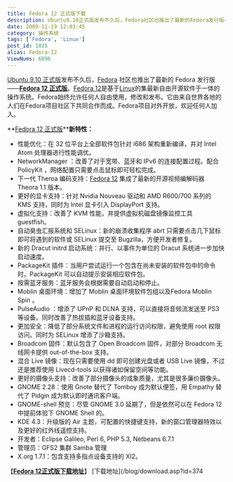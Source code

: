 ```yaml
---
title: Fedora 12 正式版下载
description: Ubuntu9.10正式版发布不久后，Fedora社区也推出了最新的Fedora发行版——Fedora12 正式版。Fedora12是基于Linux的集最新自由开源软件于一体的操作系统。Fedora始终允许任何人自由使用，修改和发布。它由来自世界各地的人们在Fedora项目社区下共同合作而成。Fedora项目对外开放，欢迎任何人加入。Fedora12正式版新特性：……
date: 2009-11-19 12:03:45
category: 操作系统
tags: ['Fedora', 'Linux']
post_id: 1025
alias: Fedora-12
ViewNums: 6896
---
```


[Ubuntu 9.10 正式版](/blog/ubuntu-910-final)发布不久后，[Fedora](/tags/Fedora) 社区也推出了最新的 Fedora 发行版——[**Fedora 12 正式版**](/blog/fedora-12)。[Fedora 12](/blog/fedora-12)是基于[Linux](/tags/Linux)的集最新自由开源软件于一体的操作系统。Fedora始终允许任何人自由使用，修改和发布。它由来自世界各地的人们在Fedora项目社区下共同合作而成。Fedora项目对外开放，欢迎任何人加入。

**[Fedora 12 正式版](/blog/fedora-12)****新特性：**

* 性能优化：在 32 位平台上全部软件包针对 i686 架构重新编译，并对 Intel Atom 处理器进行性能调优。
* NetworkManager ：改善了对于宽带、蓝牙和 IPv6 的连接配置过程。配合 PolicyKit ，网络配置只需要点击鼠标即可轻松完成。
* 下一代 Theroa 编码支持：[Fedora 12](/blog/fedora-12) 集成了最新的开源视频编解码器 Theora 1.1 版本。
* 更好的显卡支持：针对 Nvidia Nouveau 驱动和 AMD R600/700 系列的 KMS 支持，同时为 Intel 显卡引入 DisplayPort 支持。
* 虚拟化支持：改善了 KVM 性能，并提供虚拟机磁盘镜像监控工具 guestfish。
* 自动臭虫汇报系统和 SELinux：新的崩溃收集程序 abrt 只需要点击几下鼠标即可将遇到的软件或 SELinux 提交至 Bugzilla，方便开发者修复。
* 新的 Dracut initrd 启动系统：并行、以事件为单位的 Dracut 系统进一步加快启动速度。
* PackageKit 插件：当用户尝试运行一个包含在尚未安装的软件包中的命令时，PackageKit 可以自动提示安装相应软件包。
* 按需蓝牙服务：蓝牙服务会根据需要自动启动和停止。
* Moblin 桌面环境：增加了 Moblin 桌面环境软件包组以及Fedora Moblin Spin 。
* PulseAudio ：增添了 UPnP 和 DLNA 支持，可以直接将音频流发送至 PS3 等设备。同时改善了热拔插和蓝牙设备支持。
* 更加安全：降低了部分系统文件和进程的运行访问权限，避免使用 root 权限访问。同时为 SELinux 增添了沙箱支持。
* Broadcom 固件：默认包含了 Open Broadcom 固件，对部分 Broadcom 无线网卡提供 out-of-the-box 支持。
* 混合 Live 镜像：现在只需要使用 dd 即可创建光盘或者 USB Live 镜像，不过还是推荐使用 Livecd-tools 以获得诸如保留空间等功能。
* 更好的摄像头支持：改善了部分摄像头的成象质量，尤其是很多廉价摄像头。
* GNOME 2.28：使用 Gnote 替代了 Tomboy 成为默认便签，用 Empathy 替代了 Pidgin 成为默认即时通讯客户端。
* GNOME-shell 预览：尽管 GNOME 3.0 延期了，但是依然可以在 Fedora 12 中提前体验下 GNOME Shell 的。
* KDE 4.3：升级版的 Air 主题，可配置的快捷键支持，新的窗口管理器特效以及更好的红外线遥控支持。
* 开发者：Eclipse Galileo, Perl 6, PHP 5.3, Netbeans 6.7.1
* 管理员：GFS2 集群 Samba 管理
* X.org 1.7.1：包含支持多指点设备支持的 XI2。

【[**Fedora 12正式版下载地址**](/blog/fedora-12)】
[下载地址](/blog/download.asp?id=374

